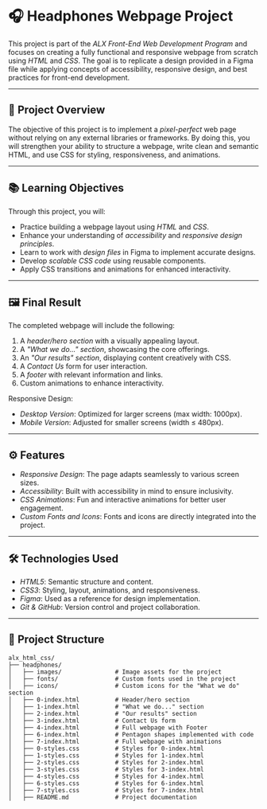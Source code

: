 # 🎧 Headphones Webpage Project

This project is part of the *ALX Front-End Web Development Program* and focuses on creating a fully functional and responsive webpage from scratch using *HTML* and *CSS*. The goal is to replicate a design provided in a Figma file while applying concepts of accessibility, responsive design, and best practices for front-end development. 

---

## 📝 Project Overview

The objective of this project is to implement a *pixel-perfect* web page without relying on any external libraries or frameworks. By doing this, you will strengthen your ability to structure a webpage, write clean and semantic HTML, and use CSS for styling, responsiveness, and animations.

---

## 📚 Learning Objectives

Through this project, you will:
- Practice building a webpage layout using *HTML* and *CSS*.
- Enhance your understanding of *accessibility* and *responsive design principles*.
- Learn to work with *design files* in Figma to implement accurate designs.
- Develop *scalable CSS code* using reusable components.
- Apply CSS transitions and animations for enhanced interactivity.

---

## 🖼️ Final Result
The completed webpage will include the following:
1. A *header/hero section* with a visually appealing layout.
2. A *"What we do..." section*, showcasing the core offerings.
3. An *"Our results" section*, displaying content creatively with CSS.
4. A *Contact Us* form for user interaction.
5. A *footer* with relevant information and links.
6. Custom animations to enhance interactivity.

Responsive Design:
- *Desktop Version*: Optimized for larger screens (max width: 1000px).
- *Mobile Version*: Adjusted for smaller screens (width ≤ 480px).

---

## ⚙️ Features

- *Responsive Design*: The page adapts seamlessly to various screen sizes.
- *Accessibility*: Built with accessibility in mind to ensure inclusivity.
- *CSS Animations*: Fun and interactive animations for better user engagement.
- *Custom Fonts and Icons*: Fonts and icons are directly integrated into the project.

---

## 🛠️ Technologies Used

- *HTML5*: Semantic structure and content.
- *CSS3*: Styling, layout, animations, and responsiveness.
- *Figma*: Used as a reference for design implementation.
- *Git & GitHub*: Version control and project collaboration.

---

## 📂 Project Structure

```plaintext
alx_html_css/
├── headphones/
│   ├── images/               # Image assets for the project
│   ├── fonts/                # Custom fonts used in the project
│   ├── icons/                # Custom icons for the "What we do" section
│   ├── 0-index.html          # Header/hero section
│   ├── 1-index.html          # "What we do..." section
│   ├── 2-index.html          # "Our results" section
│   ├── 3-index.html          # Contact Us form
│   ├── 4-index.html          # Full webpage with Footer
│   ├── 6-index.html          # Pentagon shapes implemented with code
│   ├── 7-index.html          # Full webpage with animations
│   ├── 0-styles.css          # Styles for 0-index.html
│   ├── 1-styles.css          # Styles for 1-index.html
│   ├── 2-styles.css          # Styles for 2-index.html
│   ├── 3-styles.css          # Styles for 3-index.html
│   ├── 4-styles.css          # Styles for 4-index.html
│   ├── 6-styles.css          # Styles for 6-index.html
│   ├── 7-styles.css          # Styles for 7-index.html
│   ├── README.md             # Project documentation
